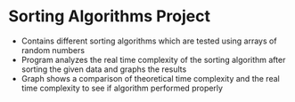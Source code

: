 # Sorting Algorithms Project
- Contains different sorting algorithms which are tested using arrays of random numbers
- Program analyzes the real time complexity of the sorting algorithm after sorting the given data and graphs the results
- Graph shows a comparison of theoretical time complexity and the real time complexity to see if algorithm performed properly

